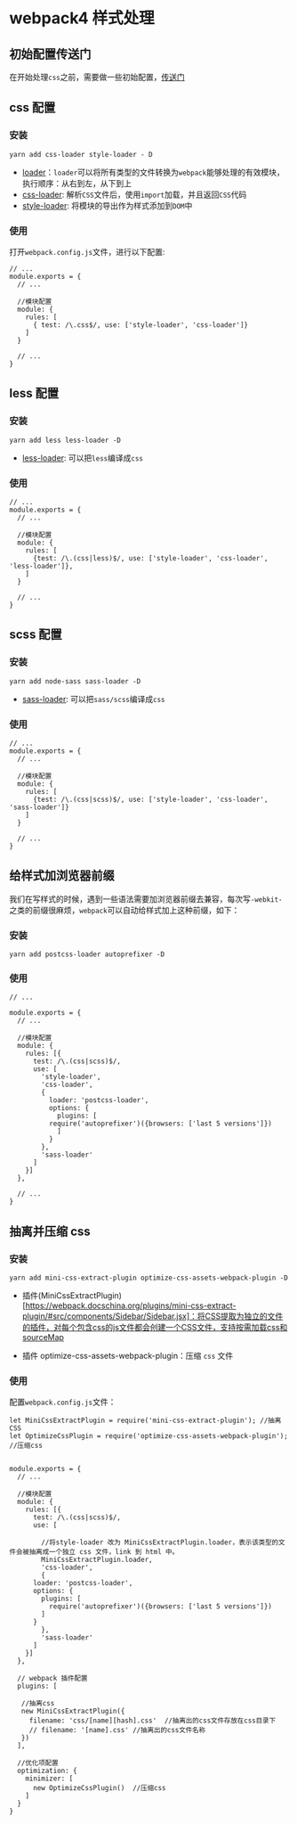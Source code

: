# webpack4 样式处理

## 初始配置传送门

在开始处理`css`之前，需要做一些初始配置，[传送门](https://github.com/aimeefe/wepack4-demo/tree/master/demo02)

## css 配置

### 安装

```yarn add css-loader style-loader - D```

- [loader](https://www.webpackjs.com/concepts/#loader)：`loader`可以将所有类型的文件转换为`webpack`能够处理的有效模块，执行顺序：从右到左，从下到上
- [css-loader](https://www.webpackjs.com/loaders/css-loader/):  解析`CSS`文件后，使用`import`加载，并且返回`CSS`代码
- [style-loader](https://www.webpackjs.com/loaders/style-loader/): 将模块的导出作为样式添加到`DOM`中


### 使用

打开`webpack.config.js`文件，进行以下配置:

```
// ...
module.exports = {
  // ...

  //模块配置
  module: {
    rules: [
      { test: /\.css$/, use: ['style-loader', 'css-loader']}
    ]
  }

  // ...
}
```

## less 配置

### 安装

```yarn add less less-loader -D```

- [less-loader](https://webpack.docschina.org/loaders/less-loader/#src/components/Sidebar/Sidebar.jsx): 可以把`less`编译成`css`

### 使用

```
// ...
module.exports = {
  // ...

  //模块配置
  module: {
    rules: [
      {test: /\.(css|less)$/, use: ['style-loader', 'css-loader', 'less-loader']},
    ]
  }

  // ...
}
```

## scss 配置

### 安装

```yarn add node-sass sass-loader -D```

- [sass-loader](https://webpack.docschina.org/loaders/sass-loader/#src/components/Sidebar/Sidebar.jsx): 可以把`sass/scss`编译成`css`

### 使用

```
// ...
module.exports = {
  // ...

  //模块配置
  module: {
    rules: [
      {test: /\.(css|scss)$/, use: ['style-loader', 'css-loader', 'sass-loader']}
    ]
  }

  // ...
}
```


## 给样式加浏览器前缀

我们在写样式的时候，遇到一些语法需要加浏览器前缀去兼容，每次写`-webkit-`之类的前缀很麻烦，`webpack`可以自动给样式加上这种前缀，如下：

### 安装

```yarn add postcss-loader autoprefixer -D```

### 使用

```
// ...

module.exports = {
  // ...

  //模块配置
  module: {
    rules: [{
      test: /\.(css|scss)$/,
      use: [
        'style-loader',
        'css-loader',
        {
          loader: 'postcss-loader',
          options: {
            plugins: [
	      require('autoprefixer')({browsers: ['last 5 versions']})
            ]
          }
        },
        'sass-loader'
      ]
    }]
  },

  // ...
}

```

## 抽离并压缩 css

### 安装

```yarn add mini-css-extract-plugin optimize-css-assets-webpack-plugin -D```

- 插件(MiniCssExtractPlugin)[https://webpack.docschina.org/plugins/mini-css-extract-plugin/#src/components/Sidebar/Sidebar.jsx]：将CSS提取为独立的文件的插件，对每个包含css的js文件都会创建一个CSS文件，支持按需加载css和sourceMap

- 插件 optimize-css-assets-webpack-plugin：压缩 `css` 文件

### 使用

配置`webpack.config.js`文件：

```
let MiniCssExtractPlugin = require('mini-css-extract-plugin'); //抽离CSS
let OptimizeCssPlugin = require('optimize-css-assets-webpack-plugin'); //压缩css


module.exports = {
  // ...

  //模块配置
  module: {
    rules: [{
      test: /\.(css|scss)$/,
      use: [

        //将style-loader 改为 MiniCssExtractPlugin.loader，表示该类型的文件会被抽离成一个独立 css 文件，link 到 html 中。
        MiniCssExtractPlugin.loader,
        'css-loader',
        {
	  loader: 'postcss-loader',
	  options: {
	    plugins: [
	      require('autoprefixer')({browsers: ['last 5 versions']})
	    ]
	  }
        },
        'sass-loader'
      ]
    }]
  },

  // webpack 插件配置
  plugins: [

   //抽离css
   new MiniCssExtractPlugin({
     filename: 'css/[name][hash].css'  //抽离出的css文件存放在css目录下
     // filename: '[name].css' //抽离出的css文件名称
   })
  ],

  //优化项配置
  optimization: {
    minimizer: [
      new OptimizeCssPlugin()  //压缩css
    ]
  }
}
```
